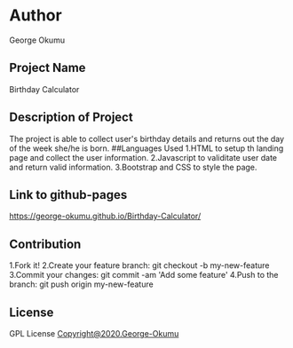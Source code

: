 # Author
George Okumu

## Project Name
Birthday Calculator

## Description of Project
The project is able to collect user's birthday details and returns out the day of the week she/he is born.
##Languages Used
1.HTML to setup th landing page and collect the user information.
2.Javascript to validitate user date and return valid information.
3.Bootstrap and CSS to style the page.

## Link to github-pages
 https://george-okumu.github.io/Birthday-Calculator/

 ## Contribution
 1.Fork it!
2.Create your feature branch: git checkout -b my-new-feature
3.Commit your changes: git commit -am 'Add some feature'
4.Push to the branch: git push origin my-new-feature

## License
GPL  License
Copyright@2020.George-Okumu
